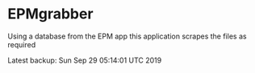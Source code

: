 # EPMgrabber
Using a database from the EPM app this application scrapes the files as required


Latest backup: Sun Sep 29 05:14:01 UTC 2019
